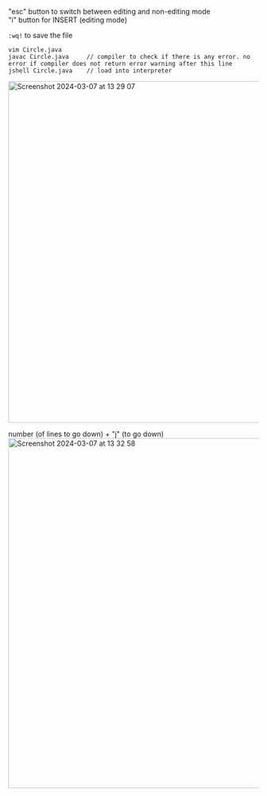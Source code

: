 "esc" button to switch between editing and non-editing mode </br>
"i" button for INSERT (editing mode)

`:wq!` to save the file </br>


```shell
vim Circle.java
javac Circle.java     // compiler to check if there is any error. no error if compiler does not return error warning after this line
jshell Circle.java    // load into interpreter 
```

<img width="688" alt="Screenshot 2024-03-07 at 13 29 07" src="https://github.com/rxchell/CS2030S-23-24-Sem2/assets/133939424/5a94fde9-3c1c-4921-8ea9-c152e390c980">

number (of lines to go down) + "j" (to go down)
<img width="705" alt="Screenshot 2024-03-07 at 13 32 58" src="https://github.com/rxchell/CS2030S-23-24-Sem2/assets/133939424/9227e724-f37a-49c5-a230-021c6af41713">
